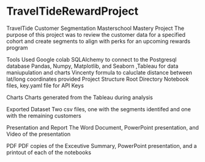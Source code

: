# TravelTideRewardProject

TravelTide Customer Segmentation
Masterschool Mastery Project
The purpose of this project was to review the customer data for a specified cohort and create segments to align with perks for an upcoming rewards program

Tools Used
Google colab
SQLAlchemy to connect to the Postgresql database
Pandas, Numpy, Matplotlib, and Seaborn ,Tableau for data maniupulation and charts
Vincenty formula to caluclate distance between lat/long coordinates provided
Project Structure
Root Directory
Notebook files, key.yaml file for API Keys

Charts
Charts generated from the Tableau during analysis

Exported Dataset
Two csv files, one with the segments identifed and one with the remaining customers

Presentation and Report
The Word Document, PowerPoint presentation, and Video of the presentation

PDF
PDF copies of the Exceutive Summary, PowerPoint presentation, and a printout of each of the notebooks
